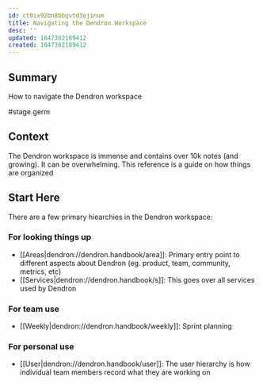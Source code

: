 ```yaml
---
id: ct9ix92bn8bbqvtd3ejinum
title: Navigating the Dendron Workspace
desc: ''
updated: 1647362189412
created: 1647362189412
---
```


## Summary
How to navigate the Dendron workspace

#stage.germ

## Context
The Dendron workspace is immense and contains over 10k notes (and growing). It can be overwhelming. This reference is a guide on how things are organized

## Start Here

There are a few primary hiearchies in the Dendron workspace:

### For looking things up
- [[Areas|dendron://dendron.handbook/area]]: Primary entry point to different aspects about Dendron (eg. product, team, community, metrics, etc)
- [[Services|dendron://dendron.handbook/s]]: This goes over all services used by Dendron

### For team use
- [[Weekly|dendron://dendron.handbook/weekly]]: Sprint planning

### For personal use
- [[User|dendron://dendron.handbook/user]]: The user hierarchy is how individual team members record what they are working on